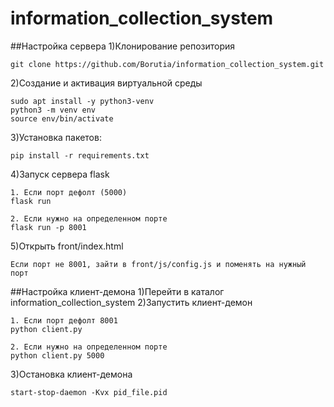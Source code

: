 # information_collection_system

##Настройка сервера
1)Клонирование репозитория
```
git clone https://github.com/Borutia/information_collection_system.git
```
2)Создание и активация виртуальной среды
```
sudo apt install -y python3-venv
python3 -m venv env
source env/bin/activate
```
3)Установка пакетов:
```
pip install -r requirements.txt
```
4)Запуск сервера flask
```
1. Если порт дефолт (5000)
flask run

2. Если нужно на определенном порте 
flask run -p 8001
```
5)Открыть front/index.html
```
Если порт не 8001, зайти в front/js/config.js и поменять на нужный порт 
```

##Настройка клиент-демона
1)Перейти в каталог information_collection_system
2)Запустить клиент-демон
```
1. Если порт дефолт 8001
python client.py

2. Если нужно на определенном порте 
python client.py 5000
```
3)Остановка клиент-демона
```
start-stop-daemon -Kvx pid_file.pid
```